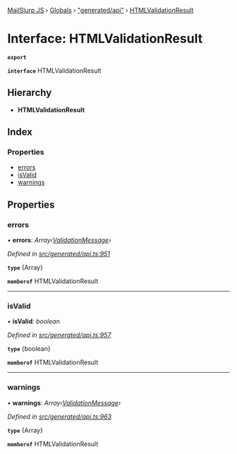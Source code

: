 [MailSlurp JS](../README.md) › [Globals](../globals.md) › ["generated/api"](../modules/_generated_api_.md) › [HTMLValidationResult](_generated_api_.htmlvalidationresult.md)

# Interface: HTMLValidationResult

**`export`** 

**`interface`** HTMLValidationResult

## Hierarchy

* **HTMLValidationResult**

## Index

### Properties

* [errors](_generated_api_.htmlvalidationresult.md#errors)
* [isValid](_generated_api_.htmlvalidationresult.md#isvalid)
* [warnings](_generated_api_.htmlvalidationresult.md#warnings)

## Properties

###  errors

• **errors**: *Array‹[ValidationMessage](_generated_api_.validationmessage.md)›*

*Defined in [src/generated/api.ts:951](https://github.com/mailslurp/mailslurp-client-ts-js/blob/7141c32/src/generated/api.ts#L951)*

**`type`** {Array<ValidationMessage>}

**`memberof`** HTMLValidationResult

___

###  isValid

• **isValid**: *boolean*

*Defined in [src/generated/api.ts:957](https://github.com/mailslurp/mailslurp-client-ts-js/blob/7141c32/src/generated/api.ts#L957)*

**`type`** {boolean}

**`memberof`** HTMLValidationResult

___

###  warnings

• **warnings**: *Array‹[ValidationMessage](_generated_api_.validationmessage.md)›*

*Defined in [src/generated/api.ts:963](https://github.com/mailslurp/mailslurp-client-ts-js/blob/7141c32/src/generated/api.ts#L963)*

**`type`** {Array<ValidationMessage>}

**`memberof`** HTMLValidationResult

